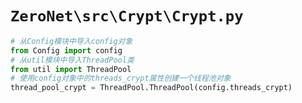 # `ZeroNet\src\Crypt\Crypt.py`

```py
# 从Config模块中导入config对象
from Config import config
# 从util模块中导入ThreadPool类
from util import ThreadPool
# 使用config对象中的threads_crypt属性创建一个线程池对象
thread_pool_crypt = ThreadPool.ThreadPool(config.threads_crypt)
```